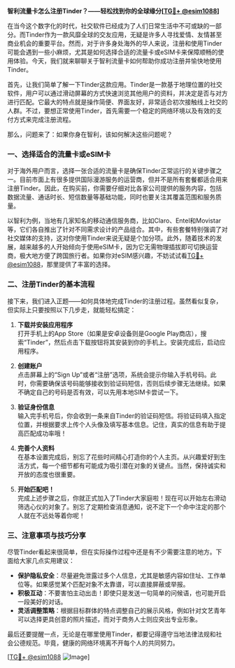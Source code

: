 **智利流量卡怎么注册Tinder？——轻松找到你的全球缘分[[TG💪+ @esim1088](https://t.me/s/esim1088)]**

在当今这个数字化的时代，社交软件已经成为了人们日常生活中不可或缺的一部分。而Tinder作为一款风靡全球的交友应用，无疑是许多人寻找爱情、友情甚至商业机会的重要平台。然而，对于许多身处海外的华人来说，注册和使用Tinder可能会遇到一些小麻烦，尤其是如何选择合适的流量卡或eSIM卡来保障顺畅的使用体验。今天，我们就来聊聊关于智利流量卡如何帮助你成功注册并愉快地使用Tinder。

首先，让我们简单了解一下Tinder这款应用。Tinder是一款基于地理位置的社交软件，用户可以通过滑动屏幕的方式快速浏览其他用户的资料，并决定是否与对方进行匹配。它最大的特点就是操作简便、界面友好，非常适合初次接触线上社交的人群。不过，要想正常使用Tinder，首先需要一个稳定的网络环境以及有效的支付方式来完成注册流程。

那么，问题来了：如果你身在智利，该如何解决这些问题呢？

### **一、选择适合的流量卡或eSIM卡**

对于海外用户而言，选择一张合适的流量卡是确保Tinder正常运行的关键步骤之一。目前市面上有很多提供国际漫游服务的运营商，但并不是所有套餐都适合用来注册Tinder。因此，在购买前，你需要仔细对比各家公司提供的服务内容，包括数据流量、通话时长、短信数量等基础功能，同时也要关注其覆盖范围和服务质量。

以智利为例，当地有几家知名的移动通信服务商，比如Claro、Entel和Movistar等，它们各自推出了针对不同需求设计的产品组合。其中，有些套餐特别强调了对社交媒体的支持，这对你使用Tinder来说无疑是个加分项。此外，随着技术的发展，越来越多的人开始倾向于使用eSIM卡，因为它无需物理插拔即可切换运营商，极大地方便了跨国旅行者。如果你对eSIM感兴趣，不妨试试看[TG💪+ @esim1088](https://t.me/s/esim1088)，那里提供了丰富的选择。

### **二、注册Tinder的基本流程**

接下来，我们进入正题——如何具体地完成Tinder的注册过程。虽然看似复杂，但实际上只要按照以下几步走，就能轻松搞定：

1. **下载并安装应用程序**  
   打开手机上的App Store（如果是安卓设备则是Google Play商店），搜索“Tinder”，然后点击下载按钮将其安装到你的手机上。安装完成后，启动应用程序。

2. **创建账户**  
   点击屏幕上的“Sign Up”或者“注册”选项，系统会提示你输入手机号码。此时，你需要确保该号码能够接收到验证码短信，否则后续步骤无法继续。如果不确定自己的号码是否有效，可以先用本地SIM卡尝试一下。

3. **验证身份信息**  
   输入完手机号后，你会收到一条来自Tinder的验证码短信。将验证码填入指定位置，并根据要求上传个人头像及填写基本信息。记住，真实的信息有助于提高匹配成功率哦！

4. **完善个人资料**  
   在基本设置完成后，别忘了花些时间精心打造你的个人主页。从兴趣爱好到生活方式，每一个细节都有可能成为吸引潜在对象的关键点。当然，保持诚实和开放的态度也很重要。

5. **开始匹配吧！**  
   完成上述步骤之后，你就正式加入了Tinder大家庭啦！现在可以开始左右滑动筛选心仪的对象了。别忘了定期检查消息通知，说不定下一个命中注定的那个人就在不远处等着你呢！

### **三、注意事项与技巧分享**

尽管Tinder看起来很简单，但在实际操作过程中还是有不少需要注意的地方。下面给大家几点实用建议：

- **保护隐私安全**：尽量避免泄露过多个人信息，尤其是敏感内容如住址、工作单位等。如果感觉某个匹配对象不太靠谱，可以直接屏蔽或举报。
- **积极互动**：不要害怕主动出击！即使只是发送一句简单的问候语，也可能开启一段美好的对话。
- **灵活调整策略**：根据目标群体的特点调整自己的展示风格，例如针对文艺青年可以选择更具创意的照片描述，而对于商务人士则应突出专业形象。

最后还要提醒一点，无论是在哪里使用Tinder，都要记得遵守当地法律法规和社会公德规范。毕竟，健康的网络环境离不开每个人的共同努力。

[[TG💪+ @esim1088](https://t.me/s/esim1088) ![Image](https://i.postimg.cc/4NQfJmqS/Snipaste-2025-05-13-00-14-12.png)]